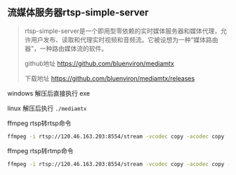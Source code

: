 ## 流媒体服务器rtsp-simple-server

> rtsp-simple-server是一个即用型零依赖的实时媒体服务器和媒体代理，允许用户发布、读取和代理实时视频和音频流。它被设想为一种“媒体路由器”，一种路由媒体流的软件。
>
> github地址 https://github.com/bluenviron/mediamtx
>
> 下载地址 https://github.com/bluenviron/mediamtx/releases

windows 解压后直接执行 exe

linux 解压后执行 `./mediamtx`



ffmpeg rtsp转rtsp命令

```sh
ffmpeg -i rtsp://120.46.163.203:8554/stream -vcodec copy -acodec copy  -f rtsp rtsp://127.0.0.1:8554/stream
```

ffmpeg rtsp转rtmp命令

```sh
ffmpeg -i rtsp://120.46.163.203:8554/stream -vcodec copy -acodec copy -f flv rtsp://127.0.0.1:8554/stream
```

